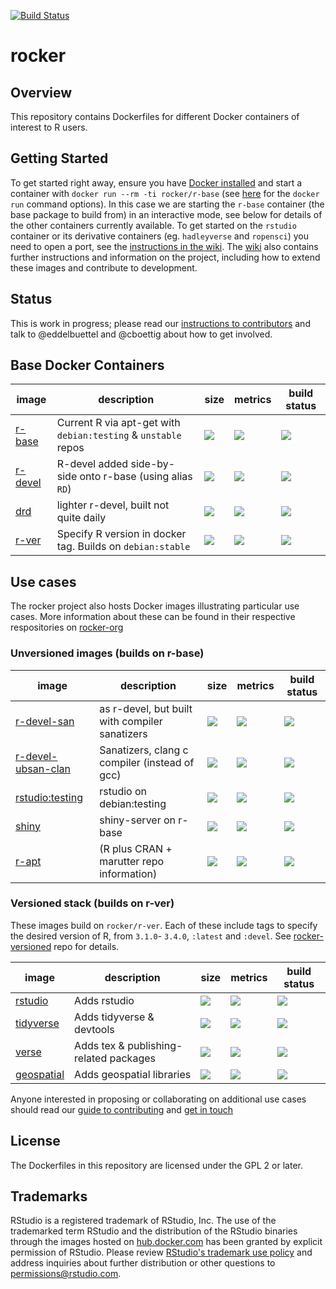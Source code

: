 [![Build Status](https://travis-ci.org/rocker-org/rocker.svg?branch=master)](https://travis-ci.org/rocker-org/rocker)

# rocker #

## Overview ##

This repository contains Dockerfiles for different Docker containers of interest to R users. 

## Getting Started ##

To get started right away, ensure you have [Docker installed](https://docs.docker.com/installation/) and start a container with `docker run --rm -ti rocker/r-base` (see [here](https://docs.docker.com/engine/reference/run/) for the `docker run` command options). In this case we are starting the `r-base` container (the base package to build from) in an interactive mode, see below for details of the other containers currently available. To get started on the `rstudio` container or its derivative containers (eg. `hadleyverse` and `ropensci`) you need to open a port, see the [instructions in the wiki](https://github.com/rocker-org/rocker/wiki/Using-the-RStudio-image). The [wiki](https://github.com/rocker-org/rocker/wiki) also contains further instructions and information on the project, including how to extend these images and contribute to development.

## Status ##

This is work in progress; please read our [instructions to contributors](https://github.com/rocker-org/rocker/wiki/How-to-contribute) and talk to @eddelbuettel and @cboettig about how to get involved.

## Base Docker Containers ##


image            | description                               | size   | metrics | build status 
---------------- | ----------------------------------------- | ------ | ------- | --------------
[r-base](https://hub.docker.com/r/_/r-base)            |  Current R via apt-get with `debian:testing` & `unstable` repos  | [![](https://images.microbadger.com/badges/image/library/r-base.svg)](https://microbadger.com/images/library/r-base) | [![](https://img.shields.io/docker/pulls/library/r-base.svg)](https://hub.docker.com/r/library/r-base) |  [![](https://img.shields.io/docker/automated/rocker/r-base.svg)](https://hub.docker.com/r/library/r-base/builds)
[r-devel](https://hub.docker.com/r/rocker/r-devel)        |  R-devel added side-by-side onto r-base (using alias `RD`)       | [![](https://images.microbadger.com/badges/image/rocker/r-devel.svg)](https://microbadger.com/images/rocker/r-devel) | [![](https://img.shields.io/docker/pulls/rocker/r-devel.svg)](https://hub.docker.com/r/rocker/r-devel) |  [![](https://img.shields.io/docker/automated/rocker/r-devel.svg)](https://hub.docker.com/r/rocker/r-devel/builds) 
[drd](https://hub.docker.com/r/rocker/drd)        |  lighter r-devel, built not quite daily       | [![](https://images.microbadger.com/badges/image/rocker/drd.svg)](https://microbadger.com/images/rocker/drd) | [![](https://img.shields.io/docker/pulls/rocker/drd.svg)](https://hub.docker.com/r/rocker/drd) |  [![](https://img.shields.io/docker/automated/rocker/drd.svg)](https://hub.docker.com/r/rocker/drd/builds) 
[r-ver](https://hub.docker.com/r/rocker/r-ver)            |  Specify R version in docker tag. Builds on `debian:stable`  | [![](https://images.microbadger.com/badges/image/rocker/r-ver.svg)](https://microbadger.com/images/rocker/r-ver) | [![](https://img.shields.io/docker/pulls/rocker/r-ver.svg)](https://hub.docker.com/r/rocker/r-ver) |  [![](https://img.shields.io/docker/automated/rocker/r-ver.svg)](https://hub.docker.com/r/rocker/r-ver/builds)


## Use cases

The rocker project also hosts Docker images illustrating particular use cases. More information
about these can be found in their respective respositories on [rocker-org](https://github.com/rocker-org)

### Unversioned images (builds on r-base)

image            | description                               | size   | metrics | build status 
---------------- | ----------------------------------------- | ------ | ------- | --------------
[r-devel-san](https://hub.docker.com/r/rocker/r-devel-san)        |  as r-devel, but built with compiler sanatizers        | [![](https://images.microbadger.com/badges/image/rocker/r-devel-san.svg)](https://microbadger.com/images/rocker/r-devel-san) | [![](https://img.shields.io/docker/pulls/rocker/r-devel-san.svg)](https://hub.docker.com/r/rocker/r-devel-san) |  [![](https://img.shields.io/docker/automated/rocker/r-devel-san.svg)](https://hub.docker.com/r/rocker/r-devel-san/builds) 
[r-devel-ubsan-clan](https://hub.docker.com/r/rocker/r-devel-ubsan-clang)            |  Sanatizers, clang c compiler (instead of gcc)   | [![](https://images.microbadger.com/badges/image/rocker/r-devel-ubsan-clang.svg)](https://microbadger.com/images/rocker/r-devel-ubsan-clang) | [![](https://img.shields.io/docker/pulls/rocker/r-devel-ubsan-clang.svg)](https://hub.docker.com/r/rocker/r-devel-ubsan-clang) | [![](https://img.shields.io/docker/automated/rocker/r-devel-ubsan-clang.svg)](https://hub.docker.com/r/rocker/r-devel-ubsan-clang/builds)
[rstudio:testing](https://hub.docker.com/r/rocker/r-devel-san)        |  rstudio on debian:testing                | [![](https://images.microbadger.com/badges/image/rocker/r-devel-san.svg)](https://microbadger.com/images/rocker/r-devel-san) | [![](https://img.shields.io/docker/pulls/rocker/r-devel-san.svg)](https://hub.docker.com/r/rocker/r-devel-san) |  [![](https://img.shields.io/docker/automated/rocker/r-devel-san.svg)](https://hub.docker.com/r/rocker/r-devel-san/builds) 
[shiny](https://hub.docker.com/r/rocker/shiny)        |  shiny-server on r-base               | [![](https://images.microbadger.com/badges/image/rocker/shiny.svg)](https://microbadger.com/images/rocker/shiny) | [![](https://img.shields.io/docker/pulls/rocker/shiny.svg)](https://hub.docker.com/r/rocker/shiny) |  [![](https://img.shields.io/docker/automated/rocker/shiny.svg)](https://hub.docker.com/r/rocker/shiny/builds) 
[r-apt](https://hub.docker.com/r/rocker/r-apt)        |   (R plus CRAN + marutter repo information)     | [![](https://images.microbadger.com/badges/image/rocker/r-apt.svg)](https://microbadger.com/images/rocker/r-apt) | [![](https://img.shields.io/docker/pulls/rocker/r-apt.svg)](https://hub.docker.com/r/rocker/r-apt) |  [![](https://img.shields.io/docker/automated/rocker/r-apt.svg)](https://hub.docker.com/r/rocker/r-apt/builds) 

### Versioned stack (builds on r-ver)

These images build on `rocker/r-ver`.  Each of these include tags to specify the desired version of R, from `3.1.0`- `3.4.0`, `:latest` and `:devel`.  See [rocker-versioned](https://github.com/rocker-org/rocker-versioned) repo for details.

image            | description                               | size   | metrics | build status 
---------------- | ----------------------------------------- | ------ | ------- | --------------
[rstudio](https://hub.docker.com/r/rocker/rstudio)          |  Adds rstudio                             | [![](https://images.microbadger.com/badges/image/rocker/rstudio-stable.svg)](https://microbadger.com/) | [![](https://img.shields.io/docker/pulls/rocker/rstudio.svg)](https://hub.docker.com/r/rocker/rstudio)  |  [![](https://img.shields.io/docker/automated/rocker/rstudio.svg)](https://hub.docker.com/r/rocker/rstudio/builds)
[tidyverse](https://hub.docker.com/r/rocker/tidyverse)        |  Adds tidyverse & devtools                | [![](https://images.microbadger.com/badges/image/rocker/tidyverse.svg)](https://microbadger.com/images/rocker/tidyverse) | [![](https://img.shields.io/docker/pulls/rocker/tidyverse.svg)](https://hub.docker.com/r/rocker/tidyverse) |  [![](https://img.shields.io/docker/automated/rocker/tidyverse.svg)](https://hub.docker.com/r/rocker/tidyverse/builds) 
[verse](https://hub.docker.com/r/rocker/verse)            |  Adds tex & publishing-related packages   | [![](https://images.microbadger.com/badges/image/rocker/verse.svg)](https://microbadger.com/images/rocker/verse) | [![](https://img.shields.io/docker/pulls/rocker/verse.svg)](https://hub.docker.com/r/rocker/verse) | [![](https://img.shields.io/docker/automated/rocker/verse.svg)](https://hub.docker.com/r/rocker/verse/builds)
[geospatial](https://hub.docker.com/r/rocker/geospatial)            |  Adds geospatial libraries   | [![](https://images.microbadger.com/badges/image/rocker/geospatial.svg)](https://microbadger.com/images/rocker/geospatial) | [![](https://img.shields.io/docker/pulls/rocker/geospatial.svg)](https://hub.docker.com/r/rocker/geospatial) | [![](https://img.shields.io/docker/automated/rocker/geospatial.svg)](https://hub.docker.com/r/rocker/geospatial/builds)

Anyone interested in proposing or collaborating on additional use cases should read our [guide to contributing](https://github.com/rocker-org/rocker/wiki/How-to-contribute) and [get in touch](http://github.com/rocker-org/rocker/issues)

## License ##

The Dockerfiles in this repository are licensed under the GPL 2 or later.

## Trademarks ##

RStudio is a registered trademark of RStudio, Inc.  The use of the trademarked term RStudio and the distribution of the RStudio binaries through the images hosted on [hub.docker.com](https://registry.hub.docker.com/) has been granted by explicit permission of RStudio.  Please review [RStudio's trademark use policy](http://www.rstudio.com/about/trademark/) and address inquiries about further distribution or other questions to [permissions@rstudio.com](emailto:permissions@rstudio.com).


